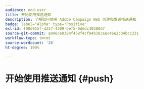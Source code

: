 ```yaml
---
audience: end-user
title: 开始使用推送通知
description: 了解如何使用 Adobe Campaign Web 创建和发送推送通知
badge: label="Alpha" type="Positive"
exl-id: f90d915f-d357-4309-bef5-0dedc30280d7
source-git-commit: a048ce9384f458f4cf94b38ceac46e2c04bcc231
workflow-type: tm+mt
source-wordcount: '26'
ht-degree: 100%

---
```


# 开始使用推送通知 {#push}
